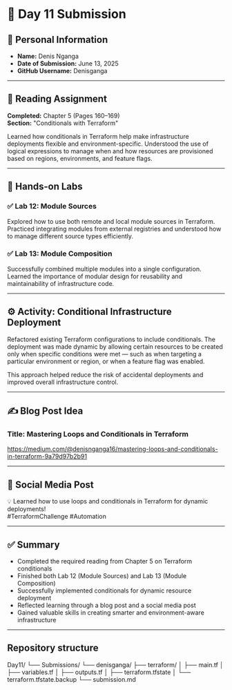 # 📅 Day 11 Submission

## 👤 Personal Information

- **Name:** Denis Nganga  
- **Date of Submission:** June 13, 2025  
- **GitHub Username:** Denisganga  

---

## 📖 Reading Assignment

**Completed:** Chapter 5 (Pages 160–169)  
**Section:** "Conditionals with Terraform"

Learned how conditionals in Terraform help make infrastructure deployments flexible and environment-specific. Understood the use of logical expressions to manage when and how resources are provisioned based on regions, environments, and feature flags.

---

## 🧪 Hands-on Labs

### ✅ Lab 12: Module Sources

Explored how to use both remote and local module sources in Terraform. Practiced integrating modules from external registries and understood how to manage different source types efficiently.

### ✅ Lab 13: Module Composition

Successfully combined multiple modules into a single configuration. Learned the importance of modular design for reusability and maintainability of infrastructure code.

---

## ⚙️ Activity: Conditional Infrastructure Deployment

Refactored existing Terraform configurations to include conditionals. The deployment was made dynamic by allowing certain resources to be created only when specific conditions were met — such as when targeting a particular environment or region, or when a feature flag was enabled.

This approach helped reduce the risk of accidental deployments and improved overall infrastructure control.

---

## ✍️ Blog Post Idea

### Title: **Mastering Loops and Conditionals in Terraform**

https://medium.com/@denisnganga16/mastering-loops-and-conditionals-in-terraform-9a79d97b2b91

---

## 📣 Social Media Post

💡 Learned how to use loops and conditionals in Terraform for dynamic deployments!  
#TerraformChallenge #Automation

---

## ✅ Summary

- Completed the required reading from Chapter 5 on Terraform conditionals  
- Finished both Lab 12 (Module Sources) and Lab 13 (Module Composition)  
- Successfully implemented conditionals for dynamic resource deployment  
- Reflected learning through a blog post and a social media post  
- Gained valuable skills in creating smarter and environment-aware infrastructure

---
## Repository structure
Day11/
└── Submissions/
    └── denisganga/
        ├── terraform/
        │   ├── main.tf
        │   ├── variables.tf
        │   ├── outputs.tf
        │   ├── terraform.tfstate
        │   └── terraform.tfstate.backup
        └── submission.md
